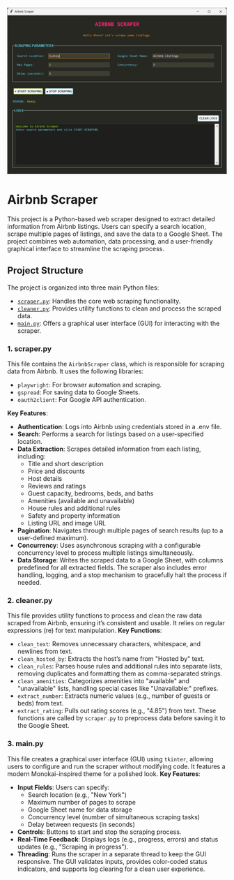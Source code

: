 !['User Interface'](https://github.com/Nickopusan13/Nickopusan-Project/blob/master/Airbnb%20Scraper/image/UI.png)
# Airbnb Scraper
This project is a Python-based web scraper designed to extract detailed information from Airbnb listings. Users can specify a search location, scrape multiple pages of listings, and save the data to a Google Sheet. The project combines web automation, data processing, and a user-friendly graphical interface to streamline the scraping process.

## Project Structure
The project is organized into three main Python files:
- [`scraper.py`](scraper/scraper.py): Handles the core web scraping functionality.
- [`cleaner.py`](scraper/cleaner.py): Provides utility functions to clean and process the scraped data.
- [`main.py`](scraper/main.py): Offers a graphical user interface (GUI) for interacting with the scraper.
### 1. scraper.py
This file contains the `AirbnbScraper` class, which is responsible for scraping data from Airbnb. It uses the following libraries:
- `playwright`: For browser automation and scraping.
- `gspread`: For saving data to Google Sheets.
- `oauth2client`: For Google API authentication.

**Key Features**:
- **Authentication**: Logs into Airbnb using credentials stored in a .env file.
- **Search**: Performs a search for listings based on a user-specified location.
- **Data Extraction**: Scrapes detailed information from each listing, including:
  - Title and short description
  - Price and discounts
  - Host details
  - Reviews and ratings
  - Guest capacity, bedrooms, beds, and baths
  - Amenities (available and unavailable)
  - House rules and additional rules
  - Safety and property information
  - Listing URL and image URL
- **Pagination**: Navigates through multiple pages of search results (up to a user-defined maximum).
- **Concurrency**: Uses asynchronous scraping with a configurable concurrency level to process multiple listings simultaneously.
- **Data Storage**: Writes the scraped data to a Google Sheet, with columns predefined for all extracted fields.
The scraper also includes error handling, logging, and a stop mechanism to gracefully halt the process if needed.

### 2. cleaner.py
This file provides utility functions to process and clean the raw data scraped from Airbnb, ensuring it’s consistent and usable. It relies on regular expressions (re) for text manipulation.
**Key Functions**:
- `clean_text`: Removes unnecessary characters, whitespace, and newlines from text.
- `clean_hosted_by`: Extracts the host’s name from "Hosted by" text.
- `clean_rules`: Parses house rules and additional rules into separate lists, removing duplicates and formatting them as comma-separated strings.
- `clean_amenities`: Categorizes amenities into "available" and "unavailable" lists, handling special cases like "Unavailable:" prefixes.
- `extract_number`: Extracts numeric values (e.g., number of guests or beds) from text.
- `extract_rating`: Pulls out rating scores (e.g., "4.85") from text.
These functions are called by `scraper.py` to preprocess data before saving it to the Google Sheet.

### 3. main.py
This file creates a graphical user interface (GUI) using `tkinter`, allowing users to configure and run the scraper without modifying code. It features a modern Monokai-inspired theme for a polished look.
**Key Features**:
- **Input Fields**: Users can specify:
  - Search location (e.g., "New York")
  - Maximum number of pages to scrape
  - Google Sheet name for data storage
  - Concurrency level (number of simultaneous scraping tasks)
  - Delay between requests (in seconds)
- **Controls**: Buttons to start and stop the scraping process.
- **Real-Time Feedback**: Displays logs (e.g., progress, errors) and status updates (e.g., "Scraping in progress").
- **Threading**: Runs the scraper in a separate thread to keep the GUI responsive.
The GUI validates inputs, provides color-coded status indicators, and supports log clearing for a clean user experience.
